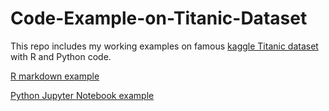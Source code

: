 # Code-Example-on-Titanic-Dataset

This repo includes my working examples on famous [kaggle Titanic dataset](https://www.kaggle.com/c/titanic) with R and Python code.

[R markdown example](https://github.com/dty0606/Code-Example-on-Titanic-Dataset/blob/master/R/titanic.md)

[Python Jupyter Notebook example](https://github.com/dty0606/Code-Example-on-Titanic-Dataset/blob/master/python/Titanic.ipynb)
